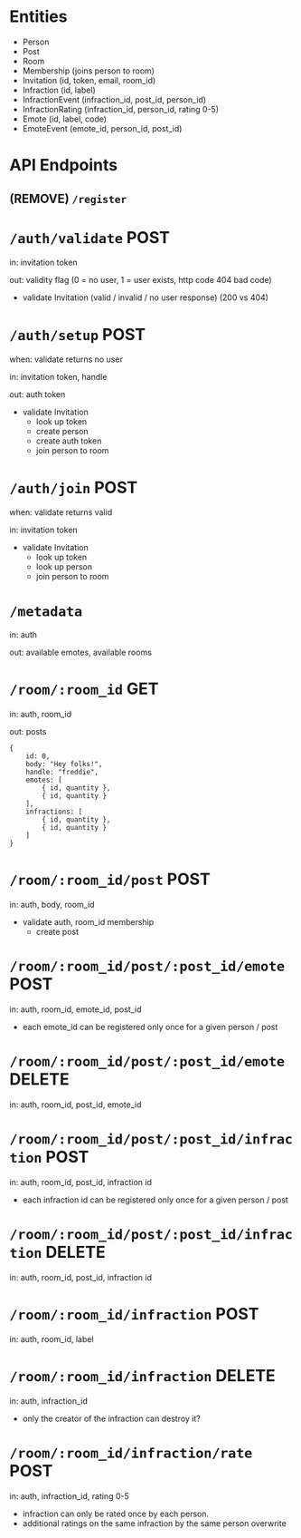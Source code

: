 # Entities

- Person
- Post
- Room
- Membership (joins person to room)
- Invitation (id, token, email, room_id)
- Infraction (id, label)
- InfractionEvent (infraction_id, post_id, person_id)
- InfractionRating (infraction_id, person_id, rating 0-5)
- Emote (id, label, code)
- EmoteEvent (emote_id, person_id, post_id)

# API Endpoints

## (REMOVE) `/register`

# `/auth/validate` POST
  
in: invitation token

out: validity flag (0 = no user, 1 = user exists, http code 404 bad code)
 
- validate Invitation (valid / invalid / no user response) (200 vs 404)

# `/auth/setup` POST

when: validate returns no user

in: invitation token, handle

out: auth token

- validate Invitation
    - look up token
    - create person
    - create auth token
    - join person to room

# `/auth/join` POST

when: validate returns valid

in: invitation token

- validate Invitation
    - look up token
    - look up person
    - join person to room

# `/metadata`

in: auth

out: available emotes, available rooms

# `/room/:room_id` GET

in: auth, room_id

out: posts

    {
        id: 0,
        body: "Hey folks!",
        handle: "freddie",
        emotes: [
            { id, quantity },
            { id, quantity }
        ],
        infractions: [
            { id, quantity },
            { id, quantity }
        ]
    }

# `/room/:room_id/post` POST

in: auth, body, room_id

- validate auth, room_id membership
    - create post

# `/room/:room_id/post/:post_id/emote` POST

in: auth, room_id, emote_id, post_id

- each emote_id can be registered only once for a given person / post

# `/room/:room_id/post/:post_id/emote` DELETE

in: auth, room_id, post_id, emote_id

# `/room/:room_id/post/:post_id/infraction` POST

in: auth, room_id, post_id, infraction id

- each infraction id can be registered only once for a given person / post

# `/room/:room_id/post/:post_id/infraction` DELETE

in: auth, room_id, post_id, infraction id

# `/room/:room_id/infraction` POST

in: auth, room_id, label

# `/room/:room_id/infraction` DELETE

in: auth, infraction_id
 - only the creator of the infraction can destroy it?

# `/room/:room_id/infraction/rate` POST

in: auth, infraction_id, rating 0-5
 - infraction can only be rated once by each person.
 - additional ratings on the same infraction by the same person overwrite
